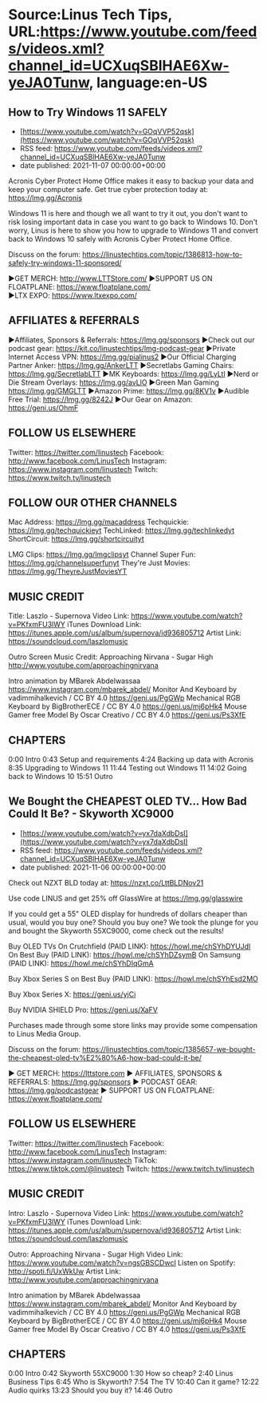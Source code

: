 # Source:Linus Tech Tips, URL:https://www.youtube.com/feeds/videos.xml?channel_id=UCXuqSBlHAE6Xw-yeJA0Tunw, language:en-US

## How to Try Windows 11 SAFELY
 - [https://www.youtube.com/watch?v=GOqVVP52qsk](https://www.youtube.com/watch?v=GOqVVP52qsk)
 - RSS feed: https://www.youtube.com/feeds/videos.xml?channel_id=UCXuqSBlHAE6Xw-yeJA0Tunw
 - date published: 2021-11-07 00:00:00+00:00

Acronis Cyber Protect Home Office makes it easy to backup your data and keep your computer safe. Get true cyber protection today at: https://lmg.gg/Acronis

Windows 11 is here and though we all want to try it out, you don't want to risk losing important data in case you want to go back to Windows 10. Don't worry, Linus is here to show you how to upgrade to Windows 11 and convert back to Windows 10 safely with Acronis Cyber Protect Home Office.

Discuss on the forum: https://linustechtips.com/topic/1386813-how-to-safely-try-windows-11-sponsored/

►GET MERCH: http://www.LTTStore.com/
►SUPPORT US ON FLOATPLANE: https://www.floatplane.com/  
►LTX EXPO: https://www.ltxexpo.com/   

AFFILIATES & REFERRALS
---------------------------------------------------
►Affiliates, Sponsors & Referrals: https://lmg.gg/sponsors
►Check out our podcast gear: https://kit.co/linustechtips/lmg-podcast-gear
►Private Internet Access VPN: https://lmg.gg/pialinus2
►Our Official Charging Partner Anker: https://lmg.gg/AnkerLTT
►Secretlabs Gaming Chairs: https://lmg.gg/SecretlabLTT
►MK Keyboards: https://lmg.gg/LyLtl
►Nerd or Die Stream Overlays: https://lmg.gg/avLlO
►Green Man Gaming https://lmg.gg/GMGLTT
►Amazon Prime: https://lmg.gg/8KV1v
►Audible Free Trial: https://lmg.gg/8242J
►Our Gear on Amazon: https://geni.us/OhmF

FOLLOW US ELSEWHERE
---------------------------------------------------  
Twitter: https://twitter.com/linustech
Facebook: http://www.facebook.com/LinusTech
Instagram: https://www.instagram.com/linustech
Twitch: https://www.twitch.tv/linustech

FOLLOW OUR OTHER CHANNELS
---------------------------------------------------  
Mac Address: https://lmg.gg/macaddress
Techquickie: https://lmg.gg/techquickieyt
TechLinked: https://lmg.gg/techlinkedyt
ShortCircuit: https://lmg.gg/shortcircuityt

LMG Clips: https://lmg.gg/lmgclipsyt
Channel Super Fun: https://lmg.gg/channelsuperfunyt
They're Just Movies: https://lmg.gg/TheyreJustMoviesYT

MUSIC CREDIT
---------------------------------------------------  
Title: Laszlo - Supernova
Video Link: https://www.youtube.com/watch?v=PKfxmFU3lWY
iTunes Download Link: https://itunes.apple.com/us/album/supernova/id936805712
Artist Link: https://soundcloud.com/laszlomusic

Outro Screen Music Credit: Approaching Nirvana - Sugar High http://www.youtube.com/approachingnirvana

Intro animation by MBarek Abdelwassaa https://www.instagram.com/mbarek_abdel/
Monitor And Keyboard by vadimmihalkevich / CC BY 4.0  https://geni.us/PgGWp
Mechanical RGB Keyboard by BigBrotherECE / CC BY 4.0 https://geni.us/mj6pHk4
Mouse Gamer free Model By Oscar Creativo / CC BY 4.0 https://geni.us/Ps3XfE

CHAPTERS
---------------------------------------------------  
0:00 Intro
0:43 Setup and requirements
4:24 Backing up data with Acronis
8:35 Upgrading to Windows 11
11:44 Testing out Windows 11
14:02 Going back to Windows 10
15:51 Outro

## We Bought the CHEAPEST OLED TV… How Bad Could It Be? - Skyworth XC9000
 - [https://www.youtube.com/watch?v=yx7daXdbDsI](https://www.youtube.com/watch?v=yx7daXdbDsI)
 - RSS feed: https://www.youtube.com/feeds/videos.xml?channel_id=UCXuqSBlHAE6Xw-yeJA0Tunw
 - date published: 2021-11-06 00:00:00+00:00

Check out NZXT BLD today at: https://nzxt.co/LttBLDNov21

Use code LINUS and get 25% off GlassWire at https://lmg.gg/glasswire

If you could get a 55" OLED display for hundreds of dollars cheaper than usual, would you buy one? Should you buy one? We took the plunge for you and bought the Skyworth 55XC9000, come check out the results!

Buy OLED TVs
On Crutchfield (PAID LINK): https://howl.me/chSYhDYUJdl 
On Best Buy (PAID LINK): https://howl.me/chSYhDZsymB 
On Samsung (PAID LINK): https://howl.me/chSYhDIqGmA 

Buy Xbox Series S on Best Buy (PAID LINK): https://howl.me/chSYhEsd2MO 

Buy Xbox Series X: https://geni.us/yjCi

Buy NVIDIA SHIELD Pro: https://geni.us/XaFV

Purchases made through some store links may provide some compensation to Linus Media Group.

Discuss on the forum: https://linustechtips.com/topic/1385657-we-bought-the-cheapest-oled-tv%E2%80%A6-how-bad-could-it-be/

► GET MERCH: https://lttstore.com
► AFFILIATES, SPONSORS & REFERRALS: https://lmg.gg/sponsors
► PODCAST GEAR: https://lmg.gg/podcastgear
► SUPPORT US ON FLOATPLANE: https://www.floatplane.com/

FOLLOW US ELSEWHERE
---------------------------------------------------  
Twitter: https://twitter.com/linustech
Facebook: http://www.facebook.com/LinusTech
Instagram: https://www.instagram.com/linustech
TikTok: https://www.tiktok.com/@linustech
Twitch: https://www.twitch.tv/linustech

MUSIC CREDIT
---------------------------------------------------
Intro: Laszlo - Supernova
Video Link: https://www.youtube.com/watch?v=PKfxmFU3lWY
iTunes Download Link: https://itunes.apple.com/us/album/supernova/id936805712
Artist Link: https://soundcloud.com/laszlomusic

Outro: Approaching Nirvana - Sugar High
Video Link: https://www.youtube.com/watch?v=ngsGBSCDwcI
Listen on Spotify: http://spoti.fi/UxWkUw
Artist Link: http://www.youtube.com/approachingnirvana

Intro animation by MBarek Abdelwassaa https://www.instagram.com/mbarek_abdel/
Monitor And Keyboard by vadimmihalkevich / CC BY 4.0  https://geni.us/PgGWp
Mechanical RGB Keyboard by BigBrotherECE / CC BY 4.0 https://geni.us/mj6pHk4
Mouse Gamer free Model By Oscar Creativo / CC BY 4.0 https://geni.us/Ps3XfE

CHAPTERS
---------------------------------------------------  
0:00 Intro
0:42 Skyworth 55XC9000
1:30 How so cheap?
2:40 Linus Business Tips
6:45 Who is Skyworth?
7:54 The TV
10:40 Can it game?
12:22 Audio quirks
13:23 Should you buy it?
14:46 Outro

